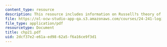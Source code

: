 ```yaml
---
content_type: resource
description: This resource includes information on Russell?s theory of definite descriptions.
file: https://ol-ocw-studio-app-qa.s3.amazonaws.com/courses/24-241-logic-i-fall-2005/2dcf37e2e61aed9862a5f6a16ce9f3d1_chp21.pdf
file_type: application/pdf
resourcetype: Document
title: chp21.pdf
uid: 2dcf37e2-e61a-ed98-62a5-f6a16ce9f3d1
---
```

